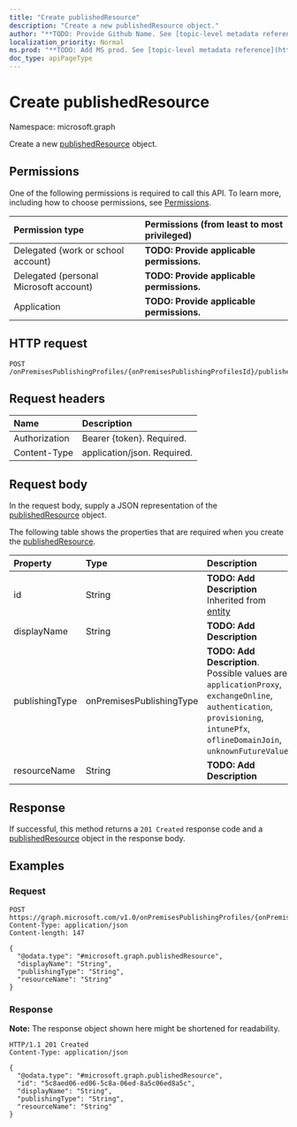```yaml
---
title: "Create publishedResource"
description: "Create a new publishedResource object."
author: "**TODO: Provide Github Name. See [topic-level metadata reference](https://msgo.azurewebsites.net/add/document/guidelines/metadata.html#topic-level-metadata)**"
localization_priority: Normal
ms.prod: "**TODO: Add MS prod. See [topic-level metadata reference](https://msgo.azurewebsites.net/add/document/guidelines/metadata.html#topic-level-metadata)**"
doc_type: apiPageType
---
```


# Create publishedResource
Namespace: microsoft.graph



Create a new [publishedResource](../resources/publishedresource.md) object.

## Permissions
One of the following permissions is required to call this API. To learn more, including how to choose permissions, see [Permissions](/graph/permissions-reference).

|Permission type|Permissions (from least to most privileged)|
|:---|:---|
|Delegated (work or school account)|**TODO: Provide applicable permissions.**|
|Delegated (personal Microsoft account)|**TODO: Provide applicable permissions.**|
|Application|**TODO: Provide applicable permissions.**|

## HTTP request

<!-- {
  "blockType": "ignored"
}
-->
``` http
POST /onPremisesPublishingProfiles/{onPremisesPublishingProfilesId}/publishedResources
```

## Request headers
|Name|Description|
|:---|:---|
|Authorization|Bearer {token}. Required.|
|Content-Type|application/json. Required.|

## Request body
In the request body, supply a JSON representation of the [publishedResource](../resources/publishedresource.md) object.

The following table shows the properties that are required when you create the [publishedResource](../resources/publishedresource.md).

|Property|Type|Description|
|:---|:---|:---|
|id|String|**TODO: Add Description** Inherited from [entity](../resources/entity.md)|
|displayName|String|**TODO: Add Description**|
|publishingType|onPremisesPublishingType|**TODO: Add Description**. Possible values are: `applicationProxy`, `exchangeOnline`, `authentication`, `provisioning`, `intunePfx`, `oflineDomainJoin`, `unknownFutureValue`.|
|resourceName|String|**TODO: Add Description**|



## Response

If successful, this method returns a `201 Created` response code and a [publishedResource](../resources/publishedresource.md) object in the response body.

## Examples

### Request
<!-- {
  "blockType": "request",
  "name": "create_publishedresource_from_"
}
-->
``` http
POST https://graph.microsoft.com/v1.0/onPremisesPublishingProfiles/{onPremisesPublishingProfilesId}/publishedResources
Content-Type: application/json
Content-length: 147

{
  "@odata.type": "#microsoft.graph.publishedResource",
  "displayName": "String",
  "publishingType": "String",
  "resourceName": "String"
}
```


### Response
**Note:** The response object shown here might be shortened for readability.
<!-- {
  "blockType": "response",
  "truncated": true,
  "@odata.type": "microsoft.graph.publishedResource"
}
-->
``` http
HTTP/1.1 201 Created
Content-Type: application/json

{
  "@odata.type": "#microsoft.graph.publishedResource",
  "id": "5c8aed06-ed06-5c8a-06ed-8a5c06ed8a5c",
  "displayName": "String",
  "publishingType": "String",
  "resourceName": "String"
}
```

